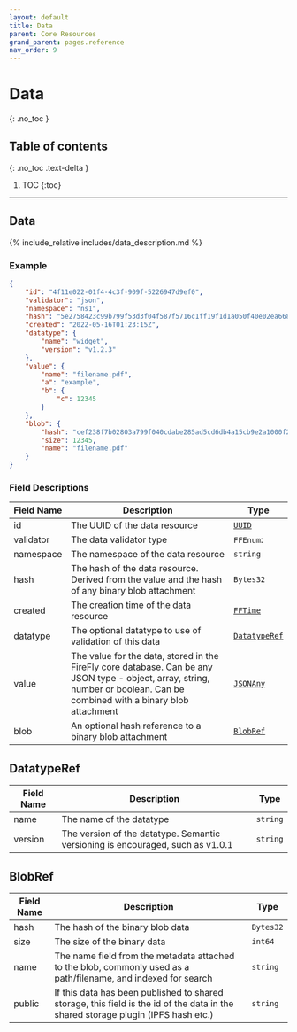 ```yaml
---
layout: default
title: Data
parent: Core Resources
grand_parent: pages.reference
nav_order: 9
---
```


# Data
{: .no_toc }

## Table of contents
{: .no_toc .text-delta }

1. TOC
{:toc}

---
## Data

{% include_relative includes/data_description.md %}

### Example

```json
{
    "id": "4f11e022-01f4-4c3f-909f-5226947d9ef0",
    "validator": "json",
    "namespace": "ns1",
    "hash": "5e2758423c99b799f53d3f04f587f5716c1ff19f1d1a050f40e02ea66860b491",
    "created": "2022-05-16T01:23:15Z",
    "datatype": {
        "name": "widget",
        "version": "v1.2.3"
    },
    "value": {
        "name": "filename.pdf",
        "a": "example",
        "b": {
            "c": 12345
        }
    },
    "blob": {
        "hash": "cef238f7b02803a799f040cdabe285ad5cd6db4a15cb9e2a1000f2860884c7ad",
        "size": 12345,
        "name": "filename.pdf"
    }
}
```

### Field Descriptions

| Field Name | Description | Type |
|------------|-------------|------|
| id | The UUID of the data resource | [`UUID`](simpletypes#uuid) |
| validator | The data validator type | `FFEnum`: |
| namespace | The namespace of the data resource | `string` |
| hash | The hash of the data resource. Derived from the value and the hash of any binary blob attachment | `Bytes32` |
| created | The creation time of the data resource | [`FFTime`](simpletypes#fftime) |
| datatype | The optional datatype to use of validation of this data | [`DatatypeRef`](#datatyperef) |
| value | The value for the data, stored in the FireFly core database. Can be any JSON type - object, array, string, number or boolean. Can be combined with a binary blob attachment | [`JSONAny`](simpletypes#jsonany) |
| blob | An optional hash reference to a binary blob attachment | [`BlobRef`](#blobref) |

## DatatypeRef

| Field Name | Description | Type |
|------------|-------------|------|
| name | The name of the datatype | `string` |
| version | The version of the datatype. Semantic versioning is encouraged, such as v1.0.1 | `string` |


## BlobRef

| Field Name | Description | Type |
|------------|-------------|------|
| hash | The hash of the binary blob data | `Bytes32` |
| size | The size of the binary data | `int64` |
| name | The name field from the metadata attached to the blob, commonly used as a path/filename, and indexed for search | `string` |
| public | If this data has been published to shared storage, this field is the id of the data in the shared storage plugin (IPFS hash etc.) | `string` |


